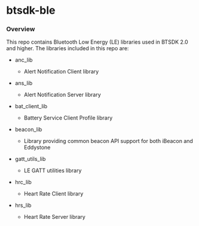 # btsdk-ble

### Overview

This repo contains Bluetooth Low Energy (LE) libraries used in BTSDK 2.0 and higher. The libraries included in this repo are:

* anc_lib<br/>
    * Alert Notification Client library<br/>


* ans_lib<br/>
    * Alert Notification Server library<br/>


* bat\_client\_lib<br/>
    * Battery Service Client Profile library<br/>


* beacon_lib<br/>
    * Library providing common beacon API support for both iBeacon and Eddystone<br/>


* gatt\_utils\_lib<br/>
    * LE GATT utilities library<br/>


* hrc_lib<br/>
    * Heart Rate Client library<br/>


* hrs_lib<br/>
    * Heart Rate Server library<br/>
